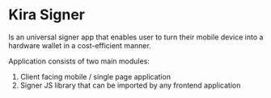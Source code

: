 # Kira Signer

Is an universal signer app that enables user to turn their mobile device into a hardware wallet in a cost-efficient manner.

Application consists of two main modules:
1. Client facing mobile / single page application
2. Signer JS library that can be imported by any frontend application







